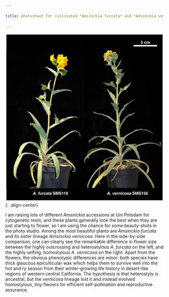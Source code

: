 ```yaml
---

title: photoshoot for cultivated *Amsinckia furcata* and *Amsinckia vernicosa*

---
```




![image-center](/assets/images/g19173.300dpi.png){: .align-center}

I am raising lots of different *Amsinckia* accessions at Uni Potsdam for cytogenetic tests, and these plants generally look the best when they are just starting to flower, so I am using the chance for some beauty-shots in the photo studio.
Among the most beautiful plants are *Amsinckia furcata* and its sister lineage *Amsinckia vernicosa*. Here in the side-by-side comparison, one can clearly see the remarkable difference in flower size between the highly outcrossing and heterostylous *A. furcata* on the left, and the highly selfing, homostylous *A. vernicosa* on the right. Apart from the flowers, the obvious phenotypic differences are minor: both species have thick glaucous epiculticular wax which helps them to survive well into the hot and ry season from their winter-growing life history in desert-like regions of western central California. The hypothesis is that heterostyly is ancestral, but the *vernicosa* lineage lost it and instead evolved homostylous, tiny flwoers for efficient self-pollination and reproductive assurance.

